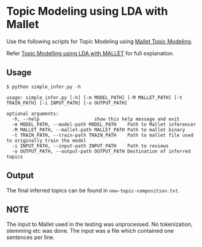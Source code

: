 # Topic Modeling using LDA with Mallet

Use the following scripts for Topic Modeling using [Mallet Topic Modeling](http://mallet.cs.umass.edu/topics.php).  

Refer [Topic Modelling using LDA with MALLET](https://diliprajbaral.com/2017/06/04/topic-modelling-lda-mallet/) for full explanation.  

## Usage

`$ python simple_infer.py -h`  
```
usage: simple_infer.py [-h] [-m MODEL_PATH] [-M MALLET_PATH] [-t TRAIN_PATH] [-i INPUT_PATH] [-o OUTPUT_PATH]

optional arguments:
  -h, --help					show this help message and exit
  -m MODEL_PATH, --model-path MODEL_PATH	Path to Mallet inferencer
  -M MALLET_PATH, --mallet-path MALLET_PATH	Path to mallet binary
  -t TRAIN_PATH, --train-path TRAIN_PATH	Path to mallet file used to originally train the model
  -i INPUT_PATH, --input-path INPUT_PATH	Path to reviews
  -o OUTPUT_PATH, --output-path OUTPUT_PATH	Destination of inferred topics
```  

## Output

The final inferred topics can be found in `new-topic-composition.txt`.

## NOTE

The input to Mallet used in the testing was unprocessed. No tokenization, stemming etc was done.
The input was a file which contained one sentences per line.
